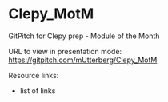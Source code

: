 # Clepy_MotM
GitPitch for Clepy prep - Module of the Month

URL to view in presentation mode: https://gitpitch.com/mUtterberg/Clepy_MotM

Resource links:

* list of links
